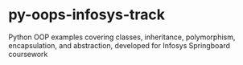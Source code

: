 # py-oops-infosys-track
Python OOP examples covering classes, inheritance, polymorphism, encapsulation, and abstraction, developed for Infosys Springboard coursework
